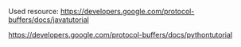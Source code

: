
Used resource: https://developers.google.com/protocol-buffers/docs/javatutorial

https://developers.google.com/protocol-buffers/docs/pythontutorial


